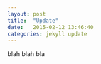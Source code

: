 ```yaml
---
layout: post
title:  "Update"
date:   2015-02-12 13:46:40
categories: jekyll update
---
```

blah blah bla
